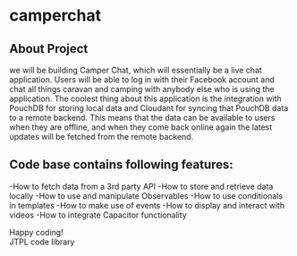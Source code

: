 # camperchat 

## About Project 

we will be building Camper Chat, which will essentially be a live chat
application. Users will be able to log in with their Facebook account and chat all things
caravan and camping with anybody else who is using the application. The coolest thing
about this application is the integration with PouchDB for storing local data and Cloudant
for syncing that PouchDB data to a remote backend. This means that the data can be
available to users when they are offline, and when they come back online again the latest
updates will be fetched from the remote backend.

## Code base contains following features: 


-How to fetch data from a 3rd party API
-How to store and retrieve data locally
-How to use and manipulate Observables
-How to use conditionals in templates
-How to make use of events
-How to display and interact with videos
-How to integrate Capacitor functionality

Happy coding! 
</br>JTPL code library


